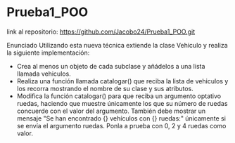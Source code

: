 # Prueba1_POO

link al repositorio: https://github.com/Jacobo24/Prueba1_POO.git

Enunciado
Utilizando esta nueva técnica extiende la clase Vehiculo y realiza la siguiente
implementación:
 - Crea al menos un objeto de cada subclase y añádelos a una lista
llamada vehiculos.
 - Realiza una función llamada catalogar() que reciba la lista de
vehiculos y los recorra mostrando el nombre de su clase y sus
atributos.
 - Modifica la función catalogar() para que reciba un argumento
optativo ruedas, haciendo que muestre únicamente los que su
número de ruedas concuerde con el valor del argumento. También
debe mostrar un mensaje "Se han encontrado {} vehículos con {}
ruedas:" únicamente si se envía el argumento ruedas. Ponla a
prueba con 0, 2 y 4 ruedas como valor.
